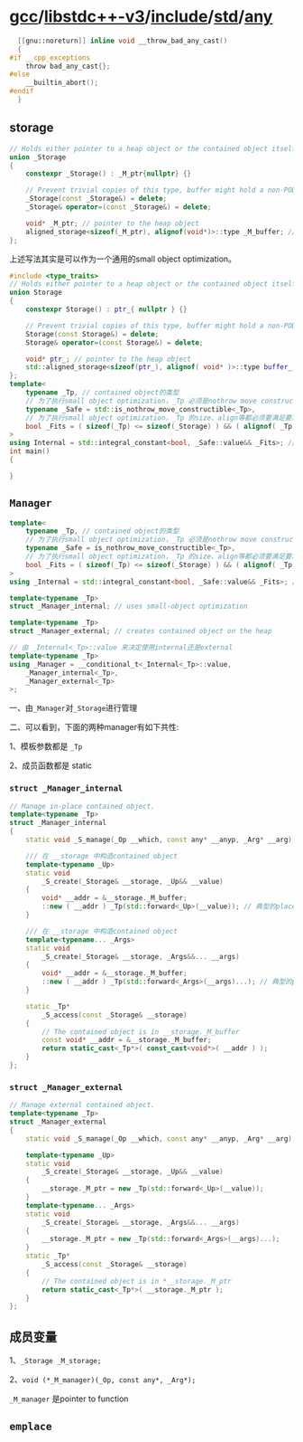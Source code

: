 # [gcc](https://github.com/gcc-mirror/gcc)/[libstdc++-v3](https://github.com/gcc-mirror/gcc/tree/master/libstdc%2B%2B-v3)/[include](https://github.com/gcc-mirror/gcc/tree/master/libstdc%2B%2B-v3/include)/[std](https://github.com/gcc-mirror/gcc/tree/master/libstdc%2B%2B-v3/include/std)/[any](https://github.com/gcc-mirror/gcc/blob/master/libstdc%2B%2B-v3/include/std/any)

```C
  [[gnu::noreturn]] inline void __throw_bad_any_cast()
  {
#if __cpp_exceptions
    throw bad_any_cast{};
#else
    __builtin_abort();
#endif
  }
```

## storage



```C++
// Holds either pointer to a heap object or the contained object itself.
union _Storage
{
    constexpr _Storage() : _M_ptr{nullptr} {}

    // Prevent trivial copies of this type, buffer might hold a non-POD.
    _Storage(const _Storage&) = delete;
    _Storage& operator=(const _Storage&) = delete;

    void* _M_ptr; // pointer to the heap object
    aligned_storage<sizeof(_M_ptr), alignof(void*)>::type _M_buffer; // 这是small buffer optimization
};
```

上述写法其实是可以作为一个通用的small object optimization。

```C++
#include <type_traits>
// Holds either pointer to a heap object or the contained object itself.
union Storage
{
	constexpr Storage() : ptr_{ nullptr } {}

	// Prevent trivial copies of this type, buffer might hold a non-POD.
	Storage(const Storage&) = delete;
	Storage& operator=(const Storage&) = delete;

	void* ptr_; // pointer to the heap object
	std::aligned_storage<sizeof(ptr_), alignof( void* )>::type buffer_; // 这是small buffer optimization
};
template<
	typename _Tp, // contained object的类型
	// 为了执行small object optimization，_Tp 必须是nothrow move constructible的
	typename _Safe = std::is_nothrow_move_constructible<_Tp>,
	// 为了执行small object optimization，_Tp 的size、align等都必须要满足要求
	bool _Fits = ( sizeof(_Tp) <= sizeof(_Storage) ) && ( alignof( _Tp ) <= alignof( _Storage ) )
>
using Internal = std::integral_constant<bool, _Safe::value&& _Fits>; // metafunction: 判断能否使用small object optimization
int main()
{

}
```



## `Manager`



```C++
template<
	typename _Tp, // contained object的类型
	// 为了执行small object optimization，_Tp 必须是nothrow move constructible的
	typename _Safe = is_nothrow_move_constructible<_Tp>,
	// 为了执行small object optimization，_Tp 的size、align等都必须要满足要求
	bool _Fits = ( sizeof(_Tp) <= sizeof(_Storage) ) && ( alignof( _Tp ) <= alignof( _Storage ) )
>
using _Internal = std::integral_constant<bool, _Safe::value&& _Fits>; // metafunction: 判断能否使用small object optimization

template<typename _Tp>
struct _Manager_internal; // uses small-object optimization

template<typename _Tp>
struct _Manager_external; // creates contained object on the heap

// 由 _Internal<_Tp>::value 来决定使用internal还是external
template<typename _Tp>
using _Manager = __conditional_t<_Internal<_Tp>::value,
	_Manager_internal<_Tp>,
	_Manager_external<_Tp>
>;
```

一、由`_Manager`对`_Storage`进行管理

二、可以看到，下面的两种manager有如下共性:

1、模板参数都是 `_Tp`

2、成员函数都是 static

### `struct _Manager_internal`

```C++
// Manage in-place contained object.
template<typename _Tp>
struct _Manager_internal
{
	static void _S_manage(_Op __which, const any* __anyp, _Arg* __arg);

	/// 在 __storage 中构造contained object
	template<typename _Up>
	static void
		_S_create(_Storage& __storage, _Up&& __value)
	{
		void* __addr = &__storage._M_buffer;
		::new ( __addr ) _Tp(std::forward<_Up>(__value)); // 典型的placement new
	}

	/// 在 __storage 中构造contained object
	template<typename... _Args>
	static void
		_S_create(_Storage& __storage, _Args&&... __args)
	{
		void* __addr = &__storage._M_buffer;
		::new ( __addr ) _Tp(std::forward<_Args>(__args)...); // 典型的placement new
	}

	static _Tp*
		_S_access(const _Storage& __storage)
	{
		// The contained object is in __storage._M_buffer
		const void* __addr = &__storage._M_buffer;
		return static_cast<_Tp*>( const_cast<void*>( __addr ) );
	}
};

```



### `struct _Manager_external`

```C++
// Manage external contained object.
template<typename _Tp>
struct _Manager_external
{
	static void _S_manage(_Op __which, const any* __anyp, _Arg* __arg);

	template<typename _Up>
	static void
		_S_create(_Storage& __storage, _Up&& __value)
	{
		__storage._M_ptr = new _Tp(std::forward<_Up>(__value));
	}
	template<typename... _Args>
	static void
		_S_create(_Storage& __storage, _Args&&... __args)
	{
		__storage._M_ptr = new _Tp(std::forward<_Args>(__args)...);
	}
	static _Tp*
		_S_access(const _Storage& __storage)
	{
		// The contained object is in *__storage._M_ptr
		return static_cast<_Tp*>( __storage._M_ptr );
	}
};
```



## 成员变量

1、`_Storage _M_storage;`

2、`void (*_M_manager)(_Op, const any*, _Arg*);`

`_M_manager` 是pointer to function



## `emplace`

